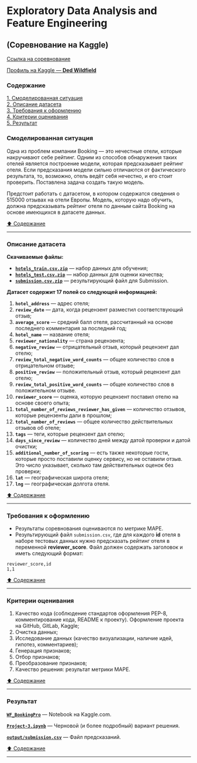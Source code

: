 # Exploratory Data Analysis and Feature Engineering #

## (Соревнование на Kaggle) ##

[Ссылка на соревнование](https://www.kaggle.com/competitions/sf-booking)

[Профиль на Kaggle&nbsp;&mdash; **Ded Wildfield**](https://www.kaggle.com/wildfielded)

### Содержание ###

[1. Смоделированная ситуация](#смоделированная-ситуация)    
[2. Описание датасета](#описание-датасета)    
[3. Требования к оформлению](#требования-к-оформлению)    
[4. Критерии оценивания](#критерии-оценивания)    
[5. Результат](#результат)    

### Смоделированная ситуация ###

Одна из проблем компании Booking&nbsp;&mdash; это нечестные отели, которые
накручивают себе рейтинг. Одним из способов обнаружения таких отелей является
построение модели, которая предсказывает рейтинг отеля. Если предсказания модели
сильно отличаются от фактического результата, то, возможно, отель ведёт себя
нечестно, и его стоит проверить. Поставлена задача создать такую модель.

Предстоит работать с датасетом, в котором содержатся сведения о 515000 отзывах
на отели Европы. Модель, которую надо обучить, должна предсказывать рейтинг
отеля по данным сайта Booking на основе имеющихся в датасете данных.

[:arrow_up: Содержание](#содержание)

----

### Описание датасета ###

**Скачиваемые файлы:**

- [**`hotels_train.csv.zip`**](https://drive.google.com/file/d/10PTV3z7bLPkjHc_OVanKtCFEDSS7z1Tn/view?usp=sharing)&nbsp;&mdash;
набор данных для обучения;
- [**`hotels_test.csv.zip`**](https://drive.google.com/file/d/1nUwezJ5sjMQ50br_L8Ehqr-TJaXksxZ9/view?usp=sharing)&nbsp;&mdash;
набор данных для оценки качества;
- [**`submission.csv.zip`**](https://drive.google.com/file/d/1t61EtcNUiriFcNiJxP-PpLwFKZMMl8Q_/view?usp=sharing)&nbsp;&mdash;
результирующий файл для Submission.

**Датасет содержит 17 полей со следующей информацией:**

1. **`hotel_address`**&nbsp;&mdash; адрес отеля;
2. **`review_date`**&nbsp;&mdash; дата, когда рецензент разместил соответствующий
отзыв;
3. **`average_score`**&nbsp;&mdash; средний балл отеля, рассчитанный на основе
последнего комментария за последний год;
4. **`hotel_name`**&nbsp;&mdash; название отеля;
5. **`reviewer_nationality`**&nbsp;&mdash; страна рецензента;
6. **`negative_review`**&nbsp;&mdash; отрицательный отзыв, который рецензент дал
отелю;
7. **`review_total_negative_word_counts`**&nbsp;&mdash; общее количество слов в
отрицательном отзыве;
8. **`positive_review`**&nbsp;&mdash; положительный отзыв, который рецензент дал
отелю;
9. **`review_total_positive_word_counts`**&nbsp;&mdash; общее количество слов в
положительном отзыве.
10. **`reviewer_score`**&nbsp;&mdash; оценка, которую рецензент поставил отелю на
основе своего опыта;
11. **`total_number_of_reviews_reviewer_has_given`**&nbsp;&mdash; количество
отзывов, которые рецензенты дали в прошлом;
12. **`total_number_of_reviews`**&nbsp;&mdash; общее количество действительных
отзывов об отеле;
13. **`tags`**&nbsp;&mdash; теги, которые рецензент дал отелю;
14. **`days_since_review`**&nbsp;&mdash; количество дней между датой проверки и
датой очистки;
15. **`additional_number_of_scoring`**&nbsp;&mdash; есть также некоторые гости,
которые просто поставили оценку сервису, но не оставили отзыв. Это число
указывает, сколько там действительных оценок без проверки;
16. **`lat`**&nbsp;&mdash; географическая широта отеля;
17. **`lng`**&nbsp;&mdash; географическая долгота отеля.

[:arrow_up: Содержание](#содержание)

----

### Требования к оформлению ###

- Результаты соревнования оцениваются по метрике MAPE.
- Результирующий файл `submission.csv`, где для каждого **id** отеля в наборе
тестовых данных нужно предсказать рейтинг отеля в переменной **reviewer_score**.
Файл должен содержать заголовок и иметь следующий формат:

```text
reviewer_score,id
1,1
```

[:arrow_up: Содержание](#содержание)

----

### Критерии оценивания ###

1. Качество кода (соблюдение стандартов оформления PEP-8, комментирование кода,
README к проекту). Оформление проекта на GitHub, GitLab, Kaggle;
2. Очистка данных;
3. Исследование данных (качество визуализации, наличие идей, гипотез,
комментариев);
4. Генерация признаков;
5. Отбор признаков;
6. Преобразование признаков;
7. Качество решения: результат метрики MAPE.

[:arrow_up: Содержание](#содержание)

----

### Результат ###

[**`WF_BookingPro`**](https://www.kaggle.com/code/wildfielded/wf-bookingpro)&nbsp;&mdash;
Notebook на Kaggle.com.

[**`Project-3.ipynb`**](Project-3.ipynb)&nbsp;&mdash; Черновой (и более
подробный) вариант решения.

[**`output/submission.csv`**](output/submission.csv)&nbsp;&mdash; Файл
предсказаний.

[:arrow_up: Содержание](#содержание)

----
